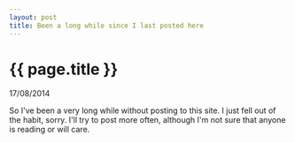 ```yaml
---
layout: post
title: Been a long while since I last posted here
---
```


{{ page.title }}
================

<p class="meta">17/08/2014</p>

So I've been a very long while without posting to this site. I just fell out of the habit, sorry. I'll try to post more often, although I'm not sure that anyone is reading or will care.
